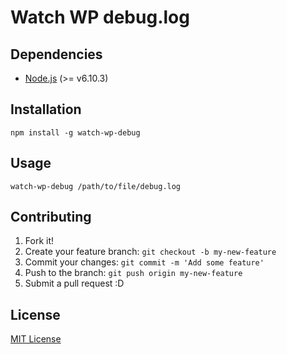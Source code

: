 # Watch WP debug.log

## Dependencies
* [Node.js](https://nodejs.org/en/download/) (>= v6.10.3)

## Installation
`npm install -g watch-wp-debug`

## Usage
`watch-wp-debug /path/to/file/debug.log`

## Contributing
1. Fork it!
2. Create your feature branch: `git checkout -b my-new-feature`
3. Commit your changes: `git commit -m 'Add some feature'`
4. Push to the branch: `git push origin my-new-feature`
5. Submit a pull request :D

## License
[MIT License](http://opensource.org/licenses/MIT)
